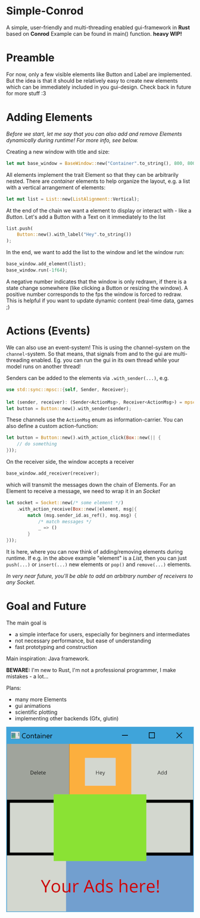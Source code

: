 # Simple-Conrod
A simple, user-friendly and multi-threading enabled gui-framework in <b>Rust</b> based on <b>Conrod</b>
Example can be found in main() function.
<b>heavy WIP!</b>

# Preamble

For now, only a few visible elements like Button and Label are implemented. But the idea is that it should be relatively easy to create new elements which can be immediately included in you gui-design.
Check back in future for more stuff :3

# Adding Elements

<i>Before we start, let me say that you can also add and remove Elements dynamically during runtime!
For more info, see below.</i>

Creating a new window with title and size:
```rust
let mut base_window = BaseWindow::new("Container".to_string(), 800, 800);
```

All elements implement the trait Element so that they can be arbitrarily nested.
There are <i>container</i> elements to help organize the layout, e.g. a list with
a vertical arrangement of elements:
```rust
let mut list = List::new(ListAlignment::Vertical);
```

At the end of the chain we want a element to display or interact with - like a <i>Button</i>.
Let's add a Button with a Text on it immediately to the list
```rust
list.push(
    Button::new().with_label("Hey".to_string())
);
```

In the end, we want to add the list to the window and let the window run:
```rust
base_window.add_element(list);
base_window.run(-1f64);
```
A negative number indicates that the window is only redrawn, if there is a state change somewhere 
(like clicking a Button or resizing the window).
A positive number corresponds to the fps the window is forced to redraw. This is helpful if you
want to update dynamic content (real-time data, games ;)

# Actions (Events)

We can also use an event-system!
This is using the channel-system on the ```channel```-system. So that means, that 
signals from and to the gui are multi-threading enabled. Eg. you can run the gui in its own thread
while your model runs on another thread!

Senders can be added to the elements via ```.with_sender(...)```, e.g.
```rust
use std::sync::mpsc::{self, Sender, Receiver};

let (sender, receiver): (Sender<ActionMsg>, Receiver<ActionMsg>) = mpsc::channel();
let button = Button::new().with_sender(sender);
```
These channels use the ```ActionMsg``` enum as information-carrier. You can also define a custom action-function:
```rust
let button = Button::new().with_action_click(Box::new(|| {
    // do something
}));
```

On the receiver side, the window accepts a receiver
```rust
base_window.add_receiver(receiver);
```
which will transmit the messages down the chain of Elements.
For an Element to receive a message, we need to wrap it in an <i>Socket</i>
```rust
let socket = Socket::new(/* some element */)
    .with_action_receive(Box::new(|element, msg|{
        match (msg.sender_id.as_ref(), msg.msg) {
            /* match messages */
            _ => ()
        }
}));
```

It is here, where you can now think of adding/removing elements during runtime. If e.g. in the above example "element" is a <i>List</i>, then you can just ```push(...)``` or ```insert(...)``` new elements or ```pop()``` and ```remove(...)``` elements.

<i>In very near future, you'll be able to add an arbitrary number of receivers to any Socket.</i>


# Goal and Future

The main goal is
 - a simple interface for users, especially for beginners and intermediates
 - not necessary performance, but ease of understanding
 - fast prototyping and construction
 
Main inspiration: Java framework.
 
<b>BEWARE:</b> I'm new to Rust, I'm not a professional programmer, I make mistakes - a lot...
 
Plans:
 - many more Elements
 - gui animations
 - scientific plotting
 - implementing other backends (Gfx, glutin)

![example application](https://github.com/shiMusa/Simple-Conrod/blob/master/example_new.PNG)


 

